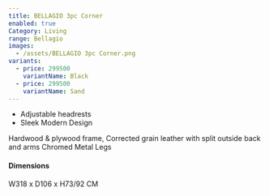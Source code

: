 ```yaml
---
title: BELLAGIO 3pc Corner
enabled: true
Category: Living
range: Bellagio
images:
  - /assets/BELLAGIO 3pc Corner.png
variants:
  - price: 299500
    variantName: Black
  - price: 299500
    variantName: Sand
---
```


- Adjustable headrests
- Sleek Modern Design

Hardwood & plywood frame, Corrected grain leather with split outside back and arms
Chromed Metal Legs

#### Dimensions
W318 x D106 x H73/92 CM
